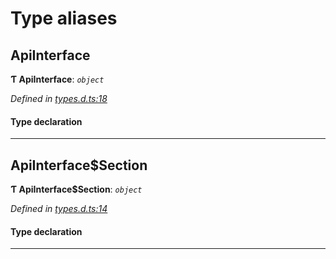 

# Type aliases

<a id="apiinterface"></a>

##  ApiInterface

**Ƭ ApiInterface**: *`object`*

*Defined in [types.d.ts:18](https://github.com/polkadot-js/api/blob/51d4c45/packages/api/src/types.d.ts#L18)*

#### Type declaration

___
<a id="apiinterface_section"></a>

##  ApiInterface$Section

**Ƭ ApiInterface$Section**: *`object`*

*Defined in [types.d.ts:14](https://github.com/polkadot-js/api/blob/51d4c45/packages/api/src/types.d.ts#L14)*

#### Type declaration

[index: `string`]: [ApiInterface$Section$Method](../interfaces/_types_d_.apiinterface_section_method.md)

___

